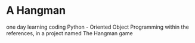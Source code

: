# A Hangman
one day learning coding Python - Oriented Object Programming within the references, in a project named The Hangman game
